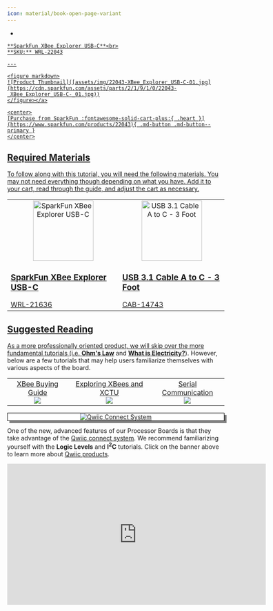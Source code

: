 ```yaml
---
icon: material/book-open-page-variant
---
```



<div class="grid cards desc" markdown>

-    <a href="https://www.sparkfun.com/products/22043">
    **SparkFun XBee Explorer USB-C**<br>
    **SKU:** WRL-22043

    ---

    <figure markdown>
    ![Product Thumbnail]([assets/img/22043-XBee_Explorer_USB-C-01.jpg](https://cdn.sparkfun.com/assets/parts/2/1/9/1/0/22043-_XBee_Explorer_USB-C-_01.jpg))
    </figure></a>
    
    <center>
    [Purchase from SparkFun :fontawesome-solid-cart-plus:{ .heart }](https://www.sparkfun.com/products/22043){ .md-button .md-button--primary }
    </center>

</div>

## Required Materials

To follow along with this tutorial, you will need the following materials. You may not need everything though depending on what you have. Add it to your cart, read through the guide, and adjust the cart as necessary.

<table style="border-style:none">
    <tr>
        <td>
            <a href="https://www.sparkfun.com/products/22043">
                <center><img src="https://cdn.sparkfun.com/assets/parts/2/1/9/1/0/22043-_XBee_Explorer_USB-C-_01.jpg" alt="SparkFun XBee Explorer USB-C" height="140"></center>
                <h3 class="title">SparkFun XBee Explorer USB-C</h3>
            </a>
            WRL-21636
        </td>
        <td>
            <a href="https://www.sparkfun.com/products/14743">
                <center><img src="https://cdn.sparkfun.com/c/178-100/assets/parts/1/2/9/7/2/14743-USB_3.1_Cable_A_to_C_-_3_Foot-01.jpg" alt="USB 3.1 Cable A to C - 3 Foot" height="140">
                </center>
                <h3 class="title">USB 3.1 Cable A to C - 3 Foot</h3>
            </a>
            CAB-14743
        </td>
    </tr>
</table>


## Suggested Reading

As a more professionally oriented product, we will skip over the more fundamental tutorials (i.e. [**Ohm's Law**](https://learn.sparkfun.com/tutorials/voltage-current-resistance-and-ohms-law) and [**What is Electricity?**](https://learn.sparkfun.com/tutorials/what-is-electricity)). However, below are a few tutorials that may help users familiarize themselves with various aspects of the board.


<table style="border-style:none">
    <tr>
        <td align="center">
            <a href="https://www.sparkfun.com/pages/xbee_guide">XBee Buying Guide<br>
            <img src="https://cdn.sparkfun.com/c/178-100/assets/learn_tutorials/3/5/3/action-usb.jpg" ></a>
        </td>
        <td align="center">
            <a href="https://learn.sparkfun.com/tutorials/exploring-xbees-and-xctu">Exploring XBees and XCTU<br>
            <img src="https://cdn.sparkfun.com/c/178-100/assets/learn_tutorials/2/2/3/xbee-wire.jpg"></a>
        </td>
        <td align="center">
            <a href="https://learn.sparkfun.com/tutorials/serial-communication">Serial Communication<br>
            <img src="https://cdn.sparkfun.com/c/178-100//assets/7/d/f/9/9/50d24be7ce395f1f6c000000.jpg"></a>
        </td>
    </tr>
</table>

<center>
<div align="center">
    <div style="top:5px;left:5px;background-color:Gray;position:relative">
        <div style="top:-5px;left:-5px;background-color:#ffffff;position:relative;border:1px solid black;">
            <a href="https://www.sparkfun.com/qwiic"><img src="https://cdn.sparkfun.com/assets/custom_pages/2/7/2/qwiic-logo.png" alt="Qwiic Connect System" title="Qwiic Connect System"></a>
        </div>
    </div>
</div>
</center>

One of the new, advanced features of our Processor Boards is that they take advantage of the [Qwiic connect system](https://www.sparkfun.com/qwiic). We recommend familiarizing yourself with the **Logic Levels** and **I<sup>2</sup>C** tutorials.  Click on the banner above to learn more about [Qwiic products](https://www.sparkfun.com/qwiic).

<center>
    <iframe width="600" height="327" src="https://www.youtube.com/embed/x0RDEHqFIF8" title="SparkFun's Qwiic Connect System" frameborder="0" allow="accelerometer; autoplay; clipboard-write; encrypted-media; gyroscope; picture-in-picture" allowfullscreen></iframe>
</center>
